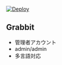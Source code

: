 [![Deploy](https://www.herokucdn.com/deploy/button.png)](https://heroku.com/deploy)

## Grabbit
* 管理者アカウント
* admin/admin
* 多言語対応
